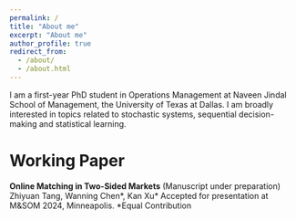 ```yaml
---
permalink: /
title: "About me"
excerpt: "About me"
author_profile: true
redirect_from: 
  - /about/
  - /about.html
---
```


I am a first-year PhD student in Operations Management at Naveen Jindal School of Management, the University of Texas at Dallas. I am broadly interested in topics related to stochastic systems, sequential decision-making and statistical learning.   



Working Paper
======
**Online Matching in Two-Sided Markets** (Manuscript under preparation)
Zhiyuan Tang, Wanning Chen\*, Kan Xu\*
Accepted for presentation at M&SOM 2024, Minneapolis.
*Equal Contribution



